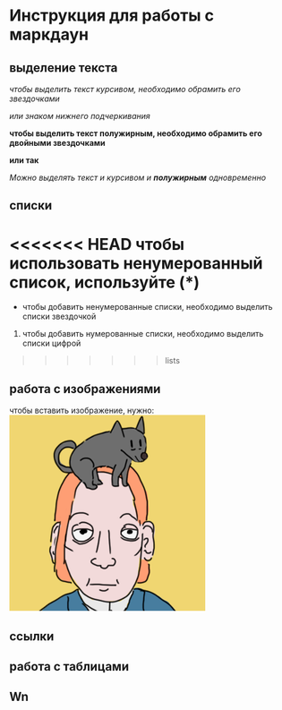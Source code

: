# Инструкция для работы с маркдаун
## выделение текста

*чтобы выделить текст курсивом, необходимо обрамить его звездочками*

_или знаком нижнего подчеркивания_ 

**чтобы выделить текст полужирным, необходимо обрамить его двойными звездочками**

__или так__

_Можно выделять текст и курсивом и **полужирным** одновременно_




## списки

<<<<<<< HEAD
чтобы использовать ненумерованный список, используйте (*)
=======
* чтобы добавить ненумерованные списки, необходимо выделить списки звездочкой

1. чтобы добавить нумерованные списки, необходимо выделить списки цифрой
>>>>>>> lists

## работа с изображениями

чтобы вставить изображение, нужно:
![человек с собакой на голове](%D0%BF%D0%B8%D0%BA.png)


## ссылки
## работа с таблицами
## Wn